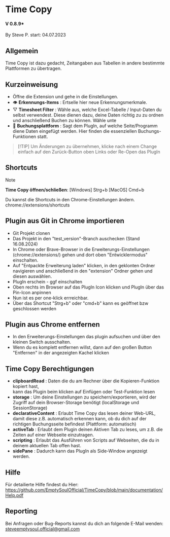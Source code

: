 # Time Copy
#### V 0.8.9*
By Steve P.
start: 04.07.2023

## Allgemein
Time Copy ist dazu gedacht, Zeitangaben aus Tabellen in andere bestimmte Plattformen zu übertragen.

## Kurzeinweisung
- Öffne die Extension und gehe in die Einstellungen.
- 👁️ **Erkennungs-Items** : Ertselle hier neue Erkennungsmerkmale.
- ▽ **Timesheet Filter** : Wähle aus, welche Excel-Tabelle / Input-Daten du selbst verwendest.
Diese dienen dazu, deine Daten richtig zu zu ordnen und anschließend Buchen zu können.
Wähle unte
- 📆 **Buchungsplattform** : Sagt dem PlugIn, auf welche Seite/Programm diene Daten eingefügt werden. Hier finden die essenziellen Buchungs-Funktionen statt.

> [!TIP] Um Änderungen zu übernehmen, klicke nach einem Change einfach auf den Zurück-Button oben Links oder Re-Open das PlugIn

## Shortcuts
> [!NOTE]
> **Time Copy öffnen/schließen**: [Windows] Strg+b [MacOS] Cmd+b

Du kannst die Shortcuts in den Chrome-Einstellungen ändern.
chrome://extensions/shortcuts

## Plugin aus Git in Chrome importieren
- Git Projekt clonen
- Das Projekt in den "test_version"-Branch auschecken (Stand 16.08.2024)
- In Chrome oder Brave-Browser in die Erweiterungs-Einstellungen (chrome://extensions/) gehen und dort
  oben "Entwicklermodus" einschalten.
- Auf "Entpackte Erweiterung laden" klicken, in den geklonten Ordner navigieren und anschließend
  in den "extension" Ordner gehen und diesen auswählen.
- PlugIn erschein - ggf einschalten
- Oben rechts im Browser auf das PlugIn Icon klicken und PlugIn über das Pin-Icon anpinnen
- Nun ist es per one-klick errreichbar.
- Über das Shortcut "Strg+b" oder "cmd+b" kann es geöffnet bzw geschlossen werden

## Plugin aus Chrome entfernen
- In den Erweiterungs-Einstellungen das plugin aufsuchen und über den kleinen Switch ausschalten.
- Wenn du es komplett entfernen willst, dann auf den großen Button "Entfernen" in der 
  angezeigten Kachel klicken

## Time Copy Berechtigungen
- <b>clipboardRead</b> : Daten die du am Rechner über die Kopieren-Funktion kopiert hast,  
                  kann das Plugin beim klicken auf Einfügen oder Test-Funktion lesen
- <b>storage</b> : Um deine Einstellungen zu speichern/exportieren, 
            wird der Zugriff auf dein Browser-Storage benötigt (localStorage und SessionStorage)
- <b>declarativeContent</b> : Erlaubt Time Copy das lesen deiner Web-URL, 
                       damit diese z.B. automatisch erkennen kann, ob du dich auf der richtigen Buchungsseite befindest (Plattform: automatisch) 
- <b>activeTab</b> : Erlaubt dem Plugin deinen Aktiven Tab zu leses, um z.B. die Zeiten auf einer Webseite einzutragen.
- <b>scripting</b> : Erlaubt das Ausführen von Scripts auf Webseiten, die du in deinem aktuellen Tab offen hast.
- <b>sidePane</b> : Dadurch kann das PlugIn als Side-Window angezeigt werden.

## Hilfe
Für detailierte Hilfe findest du Hier:
https://github.com/EmptySoulOfficial/TimeCopy/blob/main/documentation/Help.pdf

## Reporting
Bei Anfragen oder Bug-Reports kannst du dich an folgende E-Mail wenden:
steveemptysoul.official@gmail.com